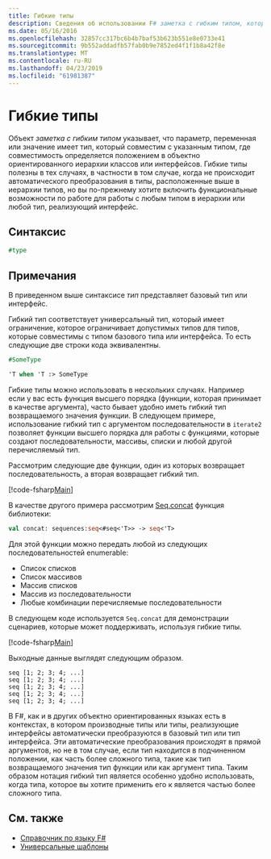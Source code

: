 ```yaml
---
title: Гибкие типы
description: Сведения об использовании F# заметка с гибким типом, который указывает, что параметр, переменная или значение имеет тип, совместимый с указанным типом.
ms.date: 05/16/2016
ms.openlocfilehash: 32857cc317bc6b4b7baf53b623b551e8e0733e41
ms.sourcegitcommit: 9b552addadfb57fab0b9e7852ed4f1f1b8a42f8e
ms.translationtype: MT
ms.contentlocale: ru-RU
ms.lasthandoff: 04/23/2019
ms.locfileid: "61981387"
---
```

# <a name="flexible-types"></a>Гибкие типы

Объект *заметка с гибким типом* указывает, что параметр, переменная или значение имеет тип, который совместим с указанным типом, где совместимость определяется положением в объектно ориентированного иерархии классов или интерфейсов. Гибкие типы полезны в тех случаях, в частности в том случае, когда не происходит автоматического преобразования в типы, расположенные выше в иерархии типов, но вы по-прежнему хотите включить функциональные возможности по работе для работы с любым типом в иерархии или любой тип, реализующий интерфейс.

## <a name="syntax"></a>Синтаксис

```fsharp
#type
```

## <a name="remarks"></a>Примечания

В приведенном выше синтаксисе *тип* представляет базовый тип или интерфейс.

Гибкий тип соответствует универсальный тип, который имеет ограничение, которое ограничивает допустимых типов для типов, которые совместимы с типом базового типа или интерфейса. То есть следующие две строки кода эквивалентны.

```fsharp
#SomeType

'T when 'T :> SomeType
```

Гибкие типы можно использовать в нескольких случаях. Например если у вас есть функция высшего порядка (функции, которая принимает в качестве аргумента), часто бывает удобно иметь гибкий тип возвращаемого значения функции. В следующем примере, использование гибкий тип с аргументом последовательности в `iterate2` позволяет функции высшего порядка для работы с функциями, которые создают последовательности, массивы, списки и любой другой перечисляемый тип.

Рассмотрим следующие две функции, один из которых возвращает последовательность, а вторая возвращает гибкий тип.

[!code-fsharp[Main](../../../samples/snippets/fsharp/lang-ref-2/snippet4101.fs)]

В качестве другого примера рассмотрим [Seq.concat](https://msdn.microsoft.com/library/2eeb69a9-fc2f-4b7d-8dee-101fa2b00712) функция библиотеки:

```fsharp
val concat: sequences:seq<#seq<'T>> -> seq<'T>
```

Для этой функции можно передать любой из следующих последовательностей enumerable:

- Список списков
- Список массивов
- Массив списков
- Массив из последовательности
- Любые комбинации перечисляемые последовательности

В следующем коде используется `Seq.concat` для демонстрации сценариев, которые может поддерживать, используя гибкие типы.

[!code-fsharp[Main](../../../samples/snippets/fsharp/lang-ref-2/snippet4102.fs)]

Выходные данные выглядят следующим образом.

```
seq [1; 2; 3; 4; ...]
seq [1; 2; 3; 4; ...]
seq [1; 2; 3; 4; ...]
seq [1; 2; 3; 4; ...]
seq [1; 2; 3; 4; ...]
```

В F#, как и в других объектно ориентированных языках есть в контекстах, в котором производные типы или типы, реализующие интерфейсы автоматически преобразуются в базовый тип или тип интерфейса. Эти автоматические преобразования происходят в прямой аргументов, но не в том случае, если тип находится в подчиненном положении, как часть более сложного типа, такие как тип возвращаемого значения тип функции или как аргумент типа. Таким образом нотация гибкий тип является особенно удобно использовать, когда типа, которое вы хотите применить его к является частью более сложного типа.

## <a name="see-also"></a>См. также

- [Справочник по языку F#](index.md)
- [Универсальные шаблоны](generics/index.md)